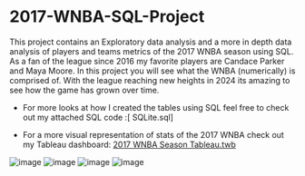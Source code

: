 # 2017-WNBA-SQL-Project
This project contains an Exploratory data analysis and a more in depth data analysis of players and teams metrics of the 2017 WNBA season using SQL. As a fan of the league since 2016 my favorite players are Candace Parker and Maya Moore. In this project you will see what the WNBA (numerically) is comprised of. With the league reaching new heights in 2024 its amazing to see how the game has grown over time. 

- For more looks at how I created the tables using SQL feel free to check out my attached SQL code :[ SQLite.sql]

- For a more visual representation of stats of the 2017 WNBA check out my Tableau dashboard: [2017 WNBA Season Tableau.twb
](https://public.tableau.com/app/profile/laquan.mims/viz/2017WNBADashBoard/2017WNBASeason)

![image](https://github.com/user-attachments/assets/06469ee4-9663-418e-82a0-db6538228333)
![image](https://github.com/user-attachments/assets/d7b0243a-1772-4d27-9575-23e3bd232060)
![image](https://github.com/user-attachments/assets/94d88cd2-ffea-4aff-a0e1-b320324845da)
![image](https://github.com/user-attachments/assets/8209fd4b-6cb2-4c45-832b-5ae909ae4a49)




